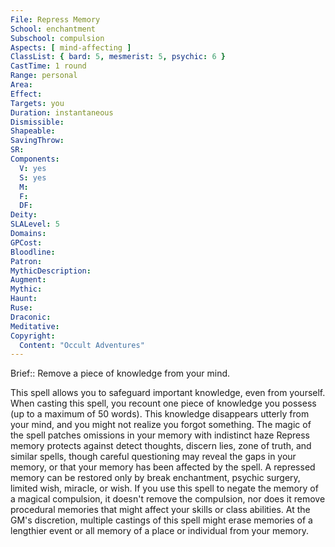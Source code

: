 ```yaml
---
File: Repress Memory
School: enchantment
Subschool: compulsion
Aspects: [ mind-affecting ]
ClassList: { bard: 5, mesmerist: 5, psychic: 6 }
CastTime: 1 round
Range: personal
Area: 
Effect: 
Targets: you
Duration: instantaneous
Dismissible: 
Shapeable: 
SavingThrow: 
SR: 
Components:
  V: yes
  S: yes
  M: 
  F: 
  DF: 
Deity: 
SLALevel: 5
Domains: 
GPCost: 
Bloodline: 
Patron: 
MythicDescription: 
Augment: 
Mythic: 
Haunt: 
Ruse: 
Draconic: 
Meditative: 
Copyright:
  Content: "Occult Adventures"
---
```

Brief:: Remove a piece of knowledge from your mind.

This spell allows you to safeguard important knowledge, even from yourself. When casting this spell, you recount one piece of knowledge you possess (up to a maximum of 50 words). This knowledge disappears utterly from your mind, and you might not realize you forgot something. The magic of the spell patches omissions in your memory with indistinct haze  Repress memory protects against detect thoughts, discern lies, zone of truth, and similar spells, though careful questioning may reveal the gaps in your memory, or that your memory has been affected by the spell.  A repressed memory can be restored only by break enchantment, psychic surgery, limited wish, miracle, or wish. If you use this spell to negate the memory of a magical compulsion, it doesn't remove the compulsion, nor does it remove procedural memories that might affect your skills or class abilities.  At the GM's discretion, multiple castings of this spell might erase memories of a lengthier event or all memory of a place or individual from your memory.
